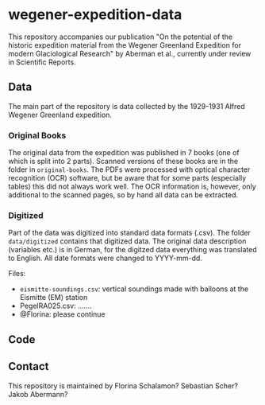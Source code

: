 # wegener-expedition-data

This repository accompanies our publication "On the potential of the historic expedition material from the Wegener
Greenland Expedition for modern Glaciological Research" by Aberman et al., currently under review in Scientific Reports.

## Data

The main part of the repository is data collected by the 1929-1931 Alfred Wegener Greenland expedition.

### Original Books

The original data from the expedition was published in 7 books (one of which is split into 2 parts). Scanned versions of
these books are in the folder
in ```original-books```.
The PDFs were processed with optical character recognition (OCR) software, but be aware that for some parts
(especially tables) this did not always work well. The OCR information is, however, only additional to the scanned
pages, so by hand all data can be extracted.

### Digitized

Part of the data was digitized into standard data formats (.csv). The folder ```data/digitized``` contains that digitized
data. The original data description (variables etc.) is in German, for the digitzed data everything was translated to English.
All date formats were changed to YYYY-mm-dd.

Files:

- ```eismitte-soundings.csv```: vertical soundings made with balloons at the Eismitte (EM) station
- PegelRA025.csv: .......
- @Florina: please continue

## Code


## Contact
This repository is maintained by Florina Schalamon? Sebastian Scher? Jakob Abermann?

